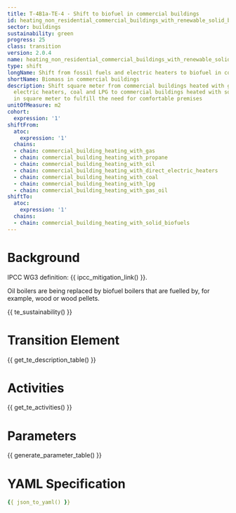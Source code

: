 ```yaml
---
title: T-4B1a-TE-4 - Shift to biofuel in commercial buildings
id: heating_non_residential_commercial_buildings_with_renewable_solid_biofuels
sector: buildings
sustainability: green
progress: 25
class: transition
version: 2.0.4
name: heating_non_residential_commercial_buildings_with_renewable_solid_biofuels
type: shift
longName: Shift from fossil fuels and electric heaters to biofuel in commercial buildings.
shortName: Biomass in commercial buildings
description: Shift square meter from commercial buildings heated with gas, oil, direct
  electric heaters, coal and LPG to commercial buildings heated with solid biofuels
  in square meter to fulfill the need for comfortable premises
unitOfMeasure: m2
cohort:
  expression: '1'
shiftFrom:
  atoc:
    expression: '1'
  chains:
  - chain: commercial_building_heating_with_gas
  - chain: commercial_building_heating_with_propane
  - chain: commercial_building_heating_with_oil
  - chain: commercial_building_heating_with_direct_electric_heaters
  - chain: commercial_building_heating_with_coal
  - chain: commercial_building_heating_with_lpg
  - chain: commercial_building_heating_with_gas_oil
shiftTo:
  atoc:
    expression: '1'
  chains:
  - chain: commercial_building_heating_with_solid_biofuels
---
```

# Background

IPCC WG3 definition: {{ ipcc_mitigation_link() }}.

Oil boilers are being replaced by biofuel boilers that are fuelled by, for example, wood or wood pellets.




{{ te_sustainability() }}

# Transition Element

{{ get_te_description_table() }}




# Activities

{{ get_te_activities() }}


# Parameters

{{ generate_parameter_table() }}


# YAML Specification

```yaml
{{ json_to_yaml() }}
```
